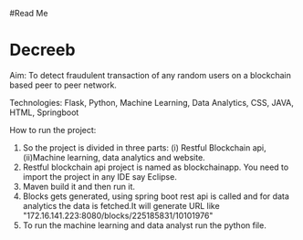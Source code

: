 #Read Me
# Decreeb
Aim: To detect fraudulent transaction of any random users on a blockchain based peer to peer network.

Technologies: Flask, Python, Machine Learning, Data Analytics, CSS, JAVA, HTML, Springboot

How to run the project: 
1. So the project is divided in three parts: 
	(i) Restful Blockchain api,
	(ii)Machine learning, data analytics and website.
2. Restful blockchain api project is named as blockchainapp. You need to import the project in any IDE say Eclipse. 
3. Maven build it and then run it.
4. Blocks gets generated, using spring boot rest api is called and for data analytics the data is fetched.It will generate URL like "172.16.141.223:8080/blocks/225185831/10101976"
5. To run the machine learning and data analyst run the python file.